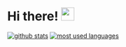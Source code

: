 # Hi there! <img src="https://raw.githubusercontent.com/MartinHeinz/MartinHeinz/master/wave.gif" width="30px">

[![github stats](https://github-readme-stats.vercel.app/api?username=erevere&show_icons=true&count_private=true&theme=radical)](https://github.com/ERevere)
[![most used languages](https://github-readme-stats.vercel.app/api/top-langs/?username=erevere&layout=compact&show_icons=true&count_private=true&theme=radical)](https://github.com/ERevere)
